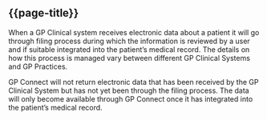 ## {{page-title}}

When a GP Clinical system receives electronic data about a patient it will go through filing process during which the information is reviewed by a user and if suitable integrated into the patient’s medical record. The details on how this process is managed vary between different GP Clinical Systems and GP Practices.

GP Connect will not return electronic data that has been received by the GP Clinical System but has not yet been through the filing process. The data will only become available through GP Connect once it has integrated into the patient’s medical record.